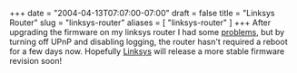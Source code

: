 +++
date = "2004-04-13T07:07:00-07:00"
draft = false
title = "Linksys Router"
slug = "linksys-router"
aliases = [
	"linksys-router"
]
+++
After upgrading the firmware on my linksys router I had some <A href="http://epitman.com/blog/archive/2004/04/05/146.aspx">problems</A>, but by turning off UPnP and disabling logging, the router hasn't required a reboot for a few days now. Hopefully <A href="http://www.linksys.com">Linksys</A> will release a more stable firmware revision soon!